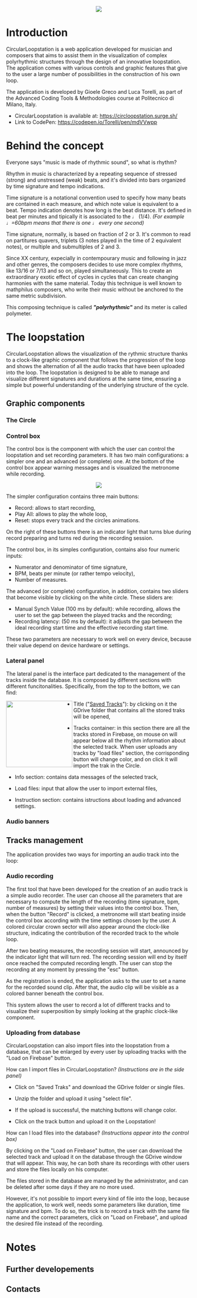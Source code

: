 <div style="text-align:center"><img src="images/Banner_Cil.jpeg" /></div>

# Introduction
CircularLoopstation is a web application developed for musician and composers that aims to assist them in the visualization of complex polyrhythmic structures through the design of an innovative loopstation. The application comes with various controls and graphic features that give to the user a large number of possibilities in the construction of his own loop.

The application is developed by Gioele Greco and Luca Torelli, as part of the Advanced Coding Tools & Methodologies course at Politecnico di Milano, Italy.

- CircularLoopstation is available at: https://circloopstation.surge.sh/
- Link to CodePen: https://codepen.io/Torelli/pen/mdVVwpp

# Behind the concept
Everyone says "music is made of rhythmic sound", so what is rhythm?

Rhythm in music is characterized by a repeating sequence of stressed (strong) and unstressed (weak) beats, and it's divided into bars organized by time signature and tempo indications.

Time signature is a notational convention used to specify how many beats are contained in each measure, and which note value is equivalent to a beat.
Tempo indication denotes how long is the beat distance. It's defined in beat per minutes and tipically it is associated to the ♩ (1/4). *(For example ♩=60bpm means that there is one ♩ every one second)*

Time signature, normally, is based on fraction of 2 or 3. It's common to read on partitures quavers, triplets (3 notes played in the time of 2 equivalent notes), or multiple and submultiples of 2 and 3.

Since XX century, expecially in contempourary music and following in jazz and other genres, the composers decides to use more complex rhythms, like 13/16 or 7/13 and so on, played simultaneously. This to create an extraordinary exotic effect of cycles in cycles that can create changing harmonies with the same material. Today this technique is well known to mathphilus composers, who write their music without be anchored to the same metric subdivision.

This composing technique is called ***"polyrhythmic"*** and its meter is called polymeter.

# The loopstation
CircularLoopstation allows the visualization of the rythmic structure thanks to a clock-like graphic component that follows the progression of the loop and shows the alternation of all the audio tracks that have been uploaded into the loop. The loopstation is designed to be able to manage and visualize different signatures and durations at the same time, ensuring a simple but powerful understanding of the underlying structure of the cycle.

## Graphic components
### The Circle

### Control box
The control box is the component with which the user can control the loopstation and set recording parameters. It has two main configurations: a simpler one and an advanced (or complete) one.
At the bottom of the control box appear warning messages and is visualized the metronome while recording.
<p align="center"><img aling="center" src="images/Control box.png" /></p>

The simpler configuration contains three main buttons:
- Record: allows to start recording,
- Play All: allows to play the whole loop,
- Reset: stops every track and the circles animations.

On the right of these buttons there is an indicator light that turns blue during record preparing and turns red during the recording session.

The control box, in its simples configuration, contains also four numeric inputs:
- Numerator and denominator of time signature,
- BPM, beats per minute (or rather tempo velocity),
- Number of measures.

The advanced (or complete) configuration, in addition, contains two sliders that become visible by clicking on the white circle. These sliders are:
- Manual Synch Value (100 ms by default): while recording, allows the user to set the gap between the played tracks and the recording;
- Recording latency: (50 ms by default): it adjusts the gap between the ideal recording start time and the effective recording start time.

These two parameters are necessary to work well on every device, because their value depend on device hardware or settings.

### Lateral panel
The lateral panel is the interface part dedicated to the management of the tracks inside the database. It is composed by different sections with different funcitonalities. Specifically, from the top to the bottom, we can find: 

<img align="left" width = "180" src="images/Lateralpanel.png" />

- Title ("<ins>Saved Tracks</ins>"): by clicking on it the GDrive folder that contains all the stored traks will be opened,
 
- Tracks container: in this section there are all the tracks stored in Firebase, on mouse on will appear below all the rhythm       information about the selected track. When user uploads any tracks by "load files" section, the corrisponding button will change color, and on click it will import the trak in the Circle.
 
- Info section: contains data messages of the selected track,
 
- Load files: input that allow the user to import external files,
 
- Instruction section: contains istructions about loading and advanced settings.

### Audio banners

## Tracks management
The application provides two ways for importing an audio track into the loop:

### Audio recording
The first tool that have been developed for the creation of an audio track is a simple audio recorder. The user can choose all the parameters that are necessary to compute the length of the recording (time signature, bpm, number of measures) by setting their values into the control box. Then, when the button "Record" is clicked, a metronome will start beating inside the control box according with the time settings chosen by the user. A colored circular crown sector will also appear around the clock-like structure, indicating the contribution of the recorded track to the whole loop.

After two beating measures, the recording session will start, announced by the indicator light that will turn red. The recording session will end by itself once reached the computed recording length. The user can stop the recording at any moment by pressing the "esc" button.

As the registration is ended, the application asks to the user to set a name for the recorded sound clip. After that, the audio clip will be visible as a colored banner beneath the control box.

This system allows the user to record a lot of different tracks and to visualize their superposition by simply looking at the graphic clock-like component.

### Uploading from database
CircularLoopstation can also import files into the loopstation from a database, that can be enlarged by every user by uploading tracks with the "Load on Firebase" button.

How can I import files in CircularLoopstation? *(Instructions are in the side panel)*

- Click on "Saved Traks" and download the GDrive folder or single files.

- Unzip the folder and upload it using "select file".

- If the upload is successful, the matching buttons will change color.

- Click on the track button and upload it on the Loopstation!

How can I load files into the database? *(Instructions appear into the control box)*

By clicking on the "Load on Firebase" button, the user can download the selected track and upload it on the database through the GDrive window that will appear. This way, he can both share its recordings with other users and store the files locally on his computer.

The files stored in the database are managed by the administrator, and can be deleted after some days if they are no more used.

However, it's not possible to import every kind of file into the loop, because the application, to work well, needs some parameters like duration, time signature and bpm. To do so, the trick is to record a track with the same file name and the correct parameters, click on "Load on Firebase", and upload the desired file instead of the recording. 

# Notes

## Further developements
## Contacts
